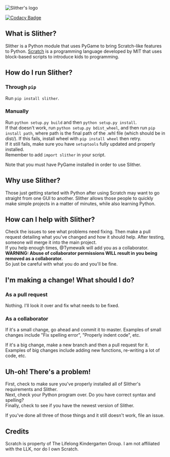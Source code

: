 ![Slither's logo](https://cloud.githubusercontent.com/assets/13385064/14028163/82c374ea-f1d1-11e5-84b7-8ebc442b2d70.png)

[![Codacy Badge](https://api.codacy.com/project/badge/grade/6c21312189334c1782a49e152d0f4b78)](https://www.codacy.com/app/stanleybookowl/Slither)

## What is Slither?
Slither is a Python module that uses PyGame to bring Scratch-like features to Python.
[Scratch](scratch.mit.edu) is a programming language developed by MIT that uses block-based scripts to introduce kids to programming.

## How do I run Slither?
### Through `pip`
Run `pip install slither`.

### Manually
Run `python setup.py build` and then `python setup.py install`.<br />
If that doesn't work, run `python setup.py bdist_wheel`, and then run `pip install path`, where path is the final path of the .whl file (which should be in dist/). If this fails, install wheel with `pip install wheel` then retry.<br />
If it still fails, make sure you have `setuptools` fully updated and properly installed.<br />
Remember to add `import slither` in your script.<br />

Note that you must have PyGame installed in order to use Slither.

## Why use Slither?
Those just getting started with Python after using Scratch may want to go straight from one GUI to another. Slither allows those people to quickly make simple projects in a matter of minutes, while also learning Python.

## How can I help with Slither?
Check the issues to see what problems need fixing. Then make a pull request detailing what you've changed and how it should help. After testing, someone will merge it into the main project.<br />
If you help enough times, @Tymewalk will add you as a collaborator.<br />
**WARNING: Abuse of collaborator permissions WILL result in you being removed as a collaborator.**<br />
So just be careful with what you do and you'll be fine.<br />

## I'm making a change! What should I do?
### As a pull request
Nothing. I'll look it over and fix what needs to be fixed.

### As a collaborator
If it's a small change, go ahead and commit it to master.
Examples of small changes include "Fix spelling error", "Properly indent code", etc.

If it's a big change, make a new branch and then a pull request for it.
Examples of big changes include adding new functions, re-writing a lot of code, etc.

## Uh-oh! There's a problem!
First, check to make sure you've properly installed all of Slither's requirements and Slither.<br />
Next, check your Python program over. Do you have correct syntax and spelling?<br />
Finally, check to see if you have the newest version of Slither.

If you've done all three of those things and it still doesn't work, file an issue.

## Credits
Scratch is property of The Lifelong Kindergarten Group. I am not affiliated with the LLK, nor do I own Scratch.
